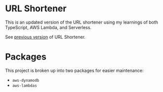 # URL Shortener

This is an updated version of the URL shortener using my learnings of both TypeScript, AWS Lambda, and Serverless.

See [previous version](https://github.com/aizatto/url-shortener/tree/5e4c7ec38c767e8b7be36ad857cc3b5ed5083d40) of URL Shortener.

# Packages

This project is broken up into two packages for easier maintenance:

- `aws-dynamodb`
- `aws-lambdas`
